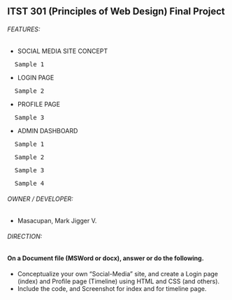 ## ITST 301 (Principles of Web Design) Final Project
                                                        
###### FEATURES:
* SOCIAL MEDIA SITE CONCEPT
<pre>  Sample 1 </pre>
* LOGIN PAGE
<pre>  Sample 2 </pre>
* PROFILE PAGE
<pre>  Sample 3 </pre>

* ADMIN DASHBOARD
<pre>  Sample 1 </pre>
<pre>  Sample 2 </pre>
<pre>  Sample 3 </pre>
<pre>  Sample 4 </pre>

###### OWNER / DEVELOPER:
* Masacupan, Mark Jigger V.

###### DIRECTION:
#### On a Document file (MSWord or docx), answer or do the following.
* Conceptualize your own “Social-Media” site, and create a Login page (index) and Profile page (Timeline) using HTML and CSS (and others).
* Include the code, and Screenshot for index and for timeline page.

